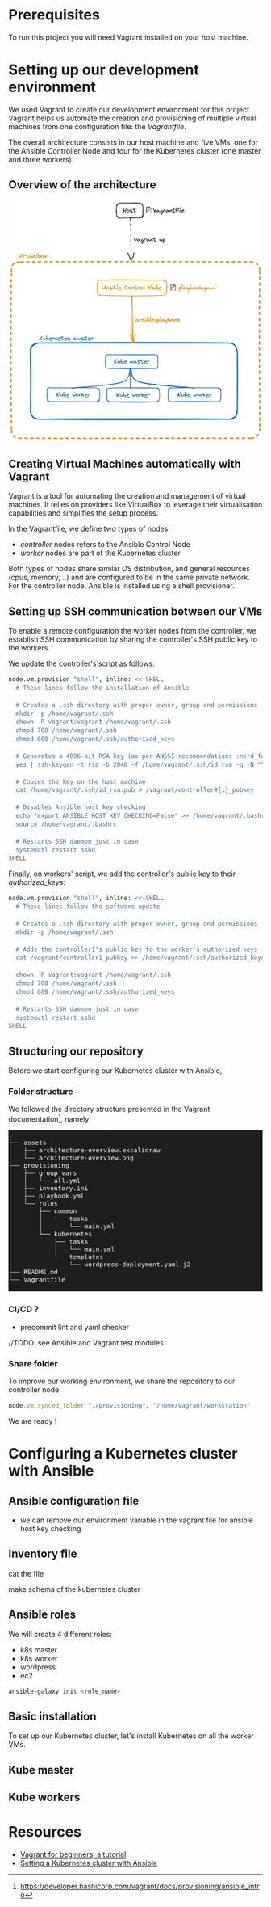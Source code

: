# Prerequisites

To run this project you will need Vagrant installed on your host machine.

# Setting up our development environment

We used Vagrant to create our development environment for this project. Vagrant helps us automate the creation and provisioning of multiple virtual machines from one configuration file: the *Vagrantfile*.

The overall architecture consists in our host machine and five VMs: one for the Ansible Controller Node and four for the Kubernetes cluster (one master and three workers).

Overview of the architecture
-

![Overview of the architecture](./assets/architecture-overview.png)

## Creating Virtual Machines automatically with Vagrant

Vagrant is a tool for automating the creation and management of virtual machines. It relies on providers like VirtualBox to leverage their virtualisation capabilities and simplifies the setup process.

In the Vagrantfile, we define two types of nodes:
- *controller* nodes refers to the Ansible Control Node
- *worker* nodes are part of the Kubernetes cluster 

Both types of nodes share similar OS distribution, and general resources (cpus, memory, ..) and are configured to be in the same private network. For the controller node, Ansible is installed using a shell provisioner. 

## Setting up SSH communication between our VMs

To enable a remote configuration the worker nodes from the controller, we establish SSH communication by sharing the controller's SSH public key to the workers.

We update the controller's script as follows:

```bash
node.vm.provision "shell", inline: <<-SHELL
  # These lines follow the installation of Ansible

  # Creates a .ssh directory with proper owner, group and permissions
  mkdir -p /home/vagrant/.ssh
  chown -R vagrant:vagrant /home/vagrant/.ssh
  chmod 700 /home/vagrant/.ssh
  chmod 600 /home/vagrant/.ssh/authorized_keys

  # Generates a 4096-bit RSA key (as per ANSSI recommendations :nerd_face:)
  yes | ssh-keygen -t rsa -b 2048 -f /home/vagrant/.ssh/id_rsa -q -N ""

  # Copies the key on the host machine
  cat /home/vagrant/.ssh/id_rsa.pub > /vagrant/controller#{i}_pubkey

  # Disables Ansible host key checking
  echo "export ANSIBLE_HOST_KEY_CHECKING=False" >> /home/vagrant/.bashrc
  source /home/vagrant/.bashrc

  # Restarts SSH daemon just in case
  systemctl restart sshd
SHELL
```

Finally, on workers' script, we add the controller's public key to their *authorized_keys*:

```bash
node.vm.provision "shell", inline: <<-SHELL
  # These lines follow the software update

  # Creates a .ssh directory with proper owner, group and permissions
  mkdir -p /home/vagrant/.ssh

  # Adds the controller1's public key to the worker's authorized keys
  cat /vagrant/controller1_pubkey >> /home/vagrant/.ssh/authorized_keys

  chown -R vagrant:vagrant /home/vagrant/.ssh
  chmod 700 /home/vagrant/.ssh
  chmod 600 /home/vagrant/.ssh/authorized_keys

  # Restarts SSH daemon just in case
  systemctl restart sshd
SHELL
```

## Structuring our repository

Before we start configuring our Kubernetes cluster with Ansible, 

### Folder structure

We followed the directory structure presented in the Vagrant documentation[^1],
namely:

![Tree output](./assets/tree-output.png)

[^1]: https://developer.hashicorp.com/vagrant/docs/provisioning/ansible_intro

### CI/CD ?

- precommit lint and yaml checker

//TODO: see Ansible and Vagrant test modules

### Share folder

To improve our working environment, we share the repository to our controller
node.

```ruby
node.vm.synced_folder "./provisioning", "/home/vagrant/workstation"
```

We are ready !

# Configuring a Kubernetes cluster with Ansible

## Ansible configuration file

- we can remove our environment variable in the vagrant file for ansible host
  key checking

## Inventory file

cat the file 

make schema of the kubernetes cluster

## Ansible roles

We will create 4 different roles:

- k8s master
- k8s worker
- wordpress
- ec2

```bash
ansible-galaxy init <role_name>
```
## Basic installation

To set up our Kubernetes cluster, let's install Kubernetes on all the worker
VMs.

## Kube master

## Kube workers
# Resources

- [Vagrant for beginners, a tutorial](https://dev.to/kennibravo/vagrant-for-beginners-getting-started-with-examples-jlm)
- [Setting a Kubernetes cluster with Ansible](https://vrukshalitorawane.medium.com/kubernetes-setup-with-wordpress-using-ansible-48dea03dc339)

